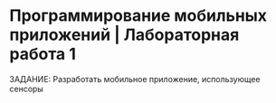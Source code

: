# Программирование мобильных приложений | Лабораторная работа 1

ЗАДАНИЕ: Разработать мобильное приложение, использующее сенсоры
